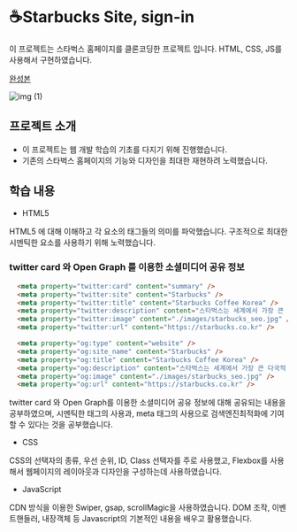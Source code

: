 # ☕️Starbucks Site, sign-in
이 프로젝트는 스타벅스 홈페이지를 클론코딩한 프로젝트 입니다.
HTML, CSS, JS를 사용해서 구현하였습니다.
 

[완성본](https://unique-belekoy-9a451a.netlify.app/)


![img (1)](https://github.com/Kminhoo/Starbucks/assets/102332763/dd82d7c0-e7c6-4c48-864c-1b943484eb48)


## 프로젝트 소개
- 이 프로젝트는 웹 개발 학습의 기초를 다지기 위해 진행했습니다.
- 기존의 스타벅스 홈페이지의 기능와 디자인을 최대한 재현하려 노력했습니다.

## 학습 내용 
- HTML5

HTML5 에 대해 이해하고 각 요소의 태그들의 의미를 파악했습니다.
구조적으로 최대한 시멘틱한 요소를 사용하기 위해 노력했습니다.

### twitter card 와 Open Graph 를 이용한 소셜미디어 공유 정보
```html
  <meta property="twitter:card" content="summary" />
  <meta property="twitter:site" content="Starbucks" />
  <meta property="twitter:title" content="Starbucks Coffee Korea" />
  <meta property="twitter:description" content="스타벅스는 세계에서 가장 큰 다국적 커피 전문점으로, 64개국에서 총 23,187개의 매점을 운영하고 있습니다." />
  <meta property="twitter:image" content="./images/starbucks_seo.jpg" />
  <meta property="twitter:url" content="https://starbucks.co.kr" />

  <meta property="og:type" content="website" />
  <meta property="og:site_name" content="Starbucks" />
  <meta property="og:title" content="Starbucks Coffee Korea" />
  <meta property="og:description" content="스타벅스는 세계에서 가장 큰 다국적 커피 전문점으로, 64개국에서 총 23,187개의 매점을 운영하고 있습니다." />
  <meta property="og:image" content="./images/starbucks_seo.jpg" />
  <meta property="og:url" content="https://starbucks.co.kr" />
```
twitter card 와 Open Graph를 이용한 소셜미디어 공유 정보에 대해 공유되는 내용을 공부하였으며, 시멘틱한 태그의 사용과, meta 태그의 사용으로 검색엔진최적화에 기여할 수 있다는 것을 공부했습니다.


- CSS

CSS의 선택자의 종류, 우선 순위, ID, Class 선택자를 주로 사용했고, Flexbox를 사용해서 웹페이지의 레이아웃과 디자인을 구성하는데 사용하였습니다.

- JavaScript

CDN 방식을 이용한 Swiper, gsap, scrollMagic을 사용하였습니다.
DOM 조작, 이벤트핸들러, 내장객체 등 Javascript의 기본적인 내용을 배우고 활용했습니다.



